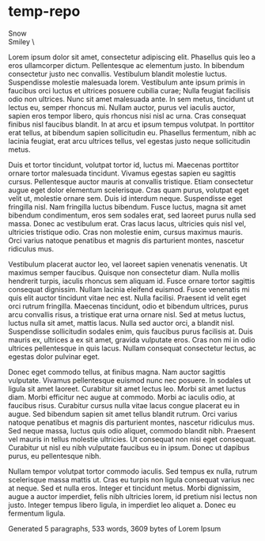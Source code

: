 # temp-repo
Snow \
Smiley \

Lorem ipsum dolor sit amet, consectetur adipiscing elit. Phasellus quis leo a eros ullamcorper dictum. Pellentesque ac elementum justo. In bibendum consectetur justo nec convallis. Vestibulum blandit molestie luctus. Suspendisse molestie malesuada lorem. Vestibulum ante ipsum primis in faucibus orci luctus et ultrices posuere cubilia curae; Nulla feugiat facilisis odio non ultrices. Nunc sit amet malesuada ante. In sem metus, tincidunt ut lectus eu, semper rhoncus mi. Nullam auctor, purus vel iaculis auctor, sapien eros tempor libero, quis rhoncus nisi nisl ac urna. Cras consequat finibus nisl faucibus blandit. In at arcu et ipsum tempus volutpat. In porttitor erat tellus, at bibendum sapien sollicitudin eu. Phasellus fermentum, nibh ac lacinia feugiat, erat arcu ultrices tellus, vel egestas justo neque sollicitudin metus.

Duis et tortor tincidunt, volutpat tortor id, luctus mi. Maecenas porttitor ornare tortor malesuada tincidunt. Vivamus egestas sapien eu sagittis cursus. Pellentesque auctor mauris at convallis tristique. Etiam consectetur augue eget dolor elementum scelerisque. Cras quam purus, volutpat eget velit ut, molestie ornare sem. Duis id interdum neque. Suspendisse eget fringilla nisl. Nam fringilla luctus bibendum. Fusce luctus, magna sit amet bibendum condimentum, eros sem sodales erat, sed laoreet purus nulla sed massa. Donec ac vestibulum erat. Cras lacus lacus, ultricies quis nisl vel, ultricies tristique odio. Cras non molestie enim, cursus maximus mauris. Orci varius natoque penatibus et magnis dis parturient montes, nascetur ridiculus mus.

Vestibulum placerat auctor leo, vel laoreet sapien venenatis venenatis. Ut maximus semper faucibus. Quisque non consectetur diam. Nulla mollis hendrerit turpis, iaculis rhoncus sem aliquam id. Fusce ornare tortor sagittis consequat dignissim. Nullam lacinia eleifend euismod. Fusce venenatis mi quis elit auctor tincidunt vitae nec est. Nulla facilisi. Praesent id velit eget orci rutrum fringilla. Maecenas tincidunt, odio et bibendum ultrices, purus arcu convallis risus, a tristique erat urna ornare nisl. Sed at metus luctus, luctus nulla sit amet, mattis lacus. Nulla sed auctor orci, a blandit nisl. Suspendisse sollicitudin sodales enim, quis faucibus purus facilisis at. Duis mauris ex, ultrices a ex sit amet, gravida vulputate eros. Cras non mi in odio ultrices pellentesque in quis lacus. Nullam consequat consectetur lectus, ac egestas dolor pulvinar eget.

Donec eget commodo tellus, at finibus magna. Nam auctor sagittis vulputate. Vivamus pellentesque euismod nunc nec posuere. In sodales ut ligula sit amet laoreet. Curabitur sit amet lectus leo. Morbi sit amet luctus diam. Morbi efficitur nec augue at commodo. Morbi ac iaculis odio, at faucibus risus. Curabitur cursus nulla vitae lacus congue placerat eu in augue. Sed bibendum sapien sit amet tellus blandit rutrum. Orci varius natoque penatibus et magnis dis parturient montes, nascetur ridiculus mus. Sed neque massa, luctus quis odio aliquet, commodo blandit nibh. Praesent vel mauris in tellus molestie ultricies. Ut consequat non nisi eget consequat. Curabitur ut nisl eu nibh vulputate faucibus eu in ipsum. Donec ut dapibus purus, eu pellentesque nibh.

Nullam tempor volutpat tortor commodo iaculis. Sed tempus ex nulla, rutrum scelerisque massa mattis ut. Cras eu turpis non ligula consequat varius nec at neque. Sed et nulla eros. Integer et tincidunt metus. Morbi dignissim, augue a auctor imperdiet, felis nibh ultricies lorem, id pretium nisi lectus non justo. Integer tempus libero ligula, in imperdiet leo aliquet a. Donec eu fermentum ligula.

Generated 5 paragraphs, 533 words, 3609 bytes of Lorem Ipsum

